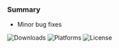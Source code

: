 ### Summary

- Minor bug fixes

![Downloads](https://img.shields.io/github/downloads/Jesewe/cs2-triggerbot/v1.2.4.2/total?style=for-the-badge&logo=github&color=D5006D) ![Platforms](https://img.shields.io/badge/platform-Windows-blue?style=for-the-badge&color=D5006D) ![License](https://img.shields.io/github/license/jesewe/cs2-triggerbot?style=for-the-badge&color=D5006D)
